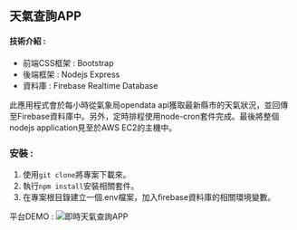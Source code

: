 ## 天氣查詢APP

#### 技術介紹 : 
- 前端CSS框架 : Bootstrap
- 後端框架 : Nodejs Express
- 資料庫 : Firebase Realtime Database

此應用程式會於每小時從氣象局opendata api獲取最新縣市的天氣狀況，並回傳至Firebase資料庫中。另外，定時排程使用node-cron套件完成。最後將整個nodejs application見至於AWS EC2的主機中。

### 安裝 : 
1. 使用```git clone```將專案下載來。
2. 執行```npm install```安裝相關套件。
3. 在專案根目錄建立一個.env檔案，加入firebase資料庫的相關環境變數。

平台DEMO : ![即時天氣查詢APP](http://ec2-35-172-194-119.compute-1.amazonaws.com/taipei)
